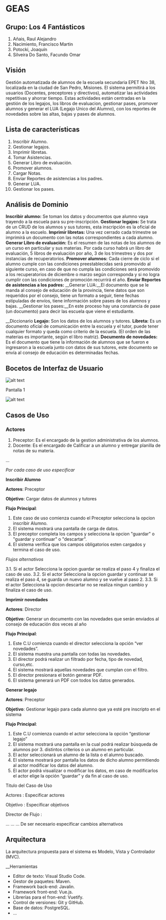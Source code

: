 ﻿# GEAS

## Grupo: Los 4 Fantásticos

1. Añais, Raul Alejandro
2. Nacimiento, Francisco Martin
3. Potocki, Joaquín
4. Silveira Do Santo, Facundo Omar
 
## Visión 

Gestión automatizada de alumnos de la escuela secundaria EPET Nro 38, localizada en la ciudad de San Pedro, Misiones. El sistema permitirá a los usuarios (Docentes, preceptores y directivos), automatizar las actividades repetitivas y ahorrar tiempo. Estas actividades están centradas en la gestión de los legajos, los libros de evaluacion, gestionar pases, promover alumnos y generar el LUA (Legajo Unico del Alumno), con los reportes de novedades sobre las altas, bajas y pases de alumnos.

## Lista de características

1. Inscribir Alumno.
2. Gestionar legajos. 
3. Imprimir libretas. 
4. Tomar Asistencias.
5. Generar Libro de evaluación.
6. Promover alumnos.
7. Cargar Notas.
8. Enviar Reportes de asistencias a los padres. 
9. Generar LUA.
10. Gestionar los pases.


## Análisis de Dominio


__Inscribir alumno:__ Se toman los datos y documentos que alumno vaya trayendo a la escuela para su pre-inscripción.
__Gestionar legajos:__ Se trata de un CRUD de los alumnos y sus tutores, esta inscripción es la oficial de alumno a la escuelo.
__Imprimir libretas:__ Una vez cerrado cada trimestre se imprimirá un documento con las notas correspondientes a cada alumno.
__Generar Libro de evaluación:__ Es el resumen de las notas de los alumnos de un curso en particular y sus materias. Por cada curso habrá un libro de evaluación, 5 libros de evaluación por año, 3 de los trimestres y dos por instancias de recuperatorios.
__Promover alumnos:__  Cada cierre de ciclo si el alumno cumple con las condiciones preestablecidas será promovido al siguiente curso, en caso de que no cumpla las condiciones será promovido a los recuperatorios de diciembre o marzo según corresponda y si no logra cumplir con las condiciones de promoción recurrirá el año. 
__Enviar Reportes de asistencias a los padres:__
__Generar LUA:__El documento que se le manda al consejo de educación de la provincia, tiene datos que son requeridos por el consejo, tiene un formato a seguir, tiene fechas estipuladas de envíos, tiene información sobre pases de los alumnos y bajas.
__Gestionar los pases:__En este proceso hay una constancia de pase (un documento) para decir las escuela que viene el estudiante.

__Diccionario
__Legajo:__ Son los datos de los alumnos y tutores. 
__Libreta:__ Es un documento oficial de comunicación entre la escuela y el tutor, puede tener cualquier formato y queda como criterio de la escuela. (El orden de las materias es importante, según el libro matriz).
__Documento de novedades:__ Es el documento que tiene la información de alumnos que se fueron e ingresaron a la escuela junto con datos de sus tutores, este documento se envía al consejo de educación es determinadas fechas.

## Bocetos de Interfaz de Usuario


![alt text](https://github.com/Nacimiento98/POO2/blob/master/Imagenes/IMG_20190919_151337669.jpg "Pantalla 1 C.U preinscripcion")

Pantalla 1

![alt text](https://github.com/Nacimiento98/POO2/blob/master/Imagenes/IMG_20190919_150015857.jpg "Pantalla 2 C.U novedades")

## Casos de Uso

### Actores

1. Preceptor: Es el encargado de la gestion administrativa de los alumnos.
2. Docente: Es el encargado de Calificar a un alumno y entregar planilla de notas de su materia.

...

_Por cada caso de uso especificar_

__Inscribir Alumno__

__Actores__: Preceptor

__Objetivo__: Cargar datos de alumnos y tutores

__Flujo Principal__:

1. Este caso de uso comienza cuando el Preceptor selecciona la opcion inscribir Alumno.
2. El sistema mostrará una pantalla de carga de datos.
3. El preceptor completa los campos y selecciona la opcion "guardar" o "guardar y continuar" o "descartar".
4. El sistema verifica que los campos obligatorios esten cargados y termina el caso de uso.

_Flujos alternativos_

3.1. Si el actor Selecciona la opcion guardar se realiza el paso 4 y finaliza el caso de uso.
3.2. Si el actor Selecciona la opcion guardar y continuar se realiza el paso 4, se guarda un nuevo alumno y se vuelve al paso 2.
3.3. Si el actor Selecciona la opcion descartar no se realiza ningun cambio y finaliza el caso de uso.

__Imprimir novedades__

__Actores__: Director

__Objetivo__: Generar un documento con las novedades que serán enviados al consejo de educación dos veces al año


__Flujo Principal__:

1. Este C.U comienza cuando el director selecciona la opción “ver novedades”.
2. El sistema muestra una pantalla con todas las novedades.
3. El director podrá realizar un filtrado por fecha, tipo de novedad, curso,etc.
4. El sistema mostrará aquellas novedades que cumplan con el filtro.
5. El director presionara el botón generar PDF.
6. El sistema generará un PDF con todos los datos generados.

__Generar legajo__

__Actores__: Preceptor

__Objetivo__: Gestionar legajo para cada alumno que ya esté pre inscripto en el sistema

__Flujo Principal__:

1. Este C.U comienza cuando el actor selecciona la opción “gestionar legajo” 
2. El sistema mostrará una pantalla en la cual podrá realizar búsqueda de alumnos por 3. distintos criterios o un alumno en particular.
4. El actor seleccionará un alumno de la lista o el alumno buscado.
5. El sistema mostrará por pantalla los datos de dicho alumno permitiendo al actor modificar los datos del alumno.
6. El actor podrá visualizar o modificar los datos, en caso de modificarlos el actor elige la opción “guardar” y da fin al caso de uso.

Titulo del Caso de Uso

Actores : Especificar actores

Objetivo : Especificar objetivos

Director de Flujo :

...
...
...
De ser necesario especificar cambios alternativos

## Arquitectura
La arquitectura propuesta para el sistema es Modelo, Vista y Controlador (MVC).

__Herramientas
- Editor de texto: Visual Studio Code.
- Gestor de paquetes: Maven.
- Framework back-end: Javalin.
- Framework front-end: Vue.js.
- Librerías para el fron-end: Vuetify.
- Control de versiones: Git y GitHub.
- Base de datos: PostgreSQL.
- ...
